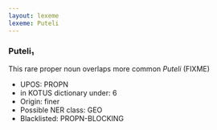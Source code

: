 ```yaml
---
layout: lexeme
lexeme: Puteli
---
```


###  Puteli₁

This rare proper noun overlaps more common *Puteli* (FIXME)
* UPOS:  PROPN
* in KOTUS dictionary under:  6
* Origin:  finer
* Possible NER class:  GEO
* Blacklisted:  PROPN-BLOCKING

